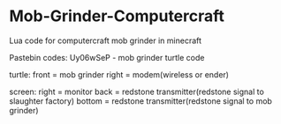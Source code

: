 # Mob-Grinder-Computercraft
Lua code for computercraft mob grinder in minecraft

Pastebin codes:
Uy06wSeP - mob grinder turtle code

turtle:
front = mob grinder
right = modem(wireless or ender)

screen:
right = monitor
back = redstone transmitter(redstone signal to slaughter factory)
bottom = redstone transmitter(redstone signal to mob grinder)

